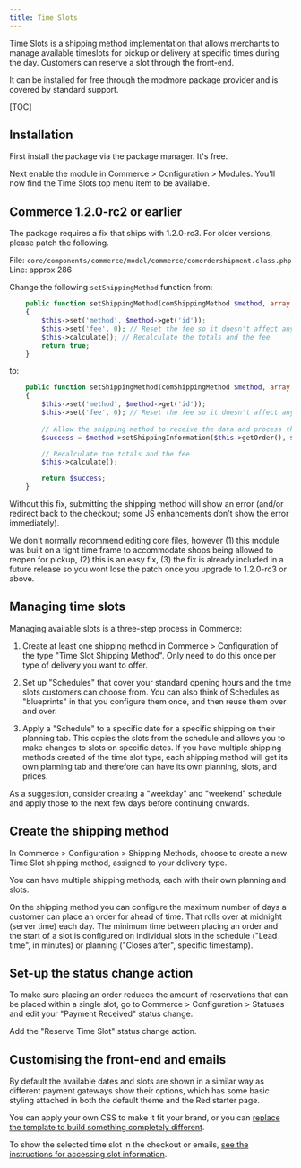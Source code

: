 ```yaml
---
title: Time Slots
---
```


Time Slots is a shipping method implementation that allows merchants to manage available timeslots for pickup or delivery at specific times during the day. Customers can reserve a slot through the front-end.

It can be installed for free through the modmore package provider and is covered by standard support.

[TOC]

## Installation

First install the package via the package manager. It's free.

Next enable the module in Commerce > Configuration > Modules. You'll now find the Time Slots top menu item to be available.

## Commerce 1.2.0-rc2 or earlier

The package requires a fix that ships with 1.2.0-rc3. For older versions, please patch the following.

File: `core/components/commerce/model/commerce/comordershipment.class.php`
Line: approx 286

Change the following `setShippingMethod` function from:

````php 
    public function setShippingMethod(comShippingMethod $method, array $data = [])
    {
        $this->set('method', $method->get('id'));
        $this->set('fee', 0); // Reset the fee so it doesn't affect anything
        $this->calculate(); // Recalculate the totals and the fee
        return true;
    }
````

to:

````php
    public function setShippingMethod(comShippingMethod $method, array $data = [])
    {
        $this->set('method', $method->get('id'));
        $this->set('fee', 0); // Reset the fee so it doesn't affect anything
        
        // Allow the shipping method to receive the data and process things accordingly
        $success = $method->setShippingInformation($this->getOrder(), $this, $data);

        // Recalculate the totals and the fee
        $this->calculate();

        return $success;
    }
````

Without this fix, submitting the shipping method will show an error (and/or redirect back to the checkout; some JS enhancements don't show the error immediately).

We don't normally recommend editing core files, however (1) this module was built on a tight time frame to accommodate shops being allowed to reopen for pickup, (2) this is an easy fix, (3) the fix is already included in a future release so you wont lose the patch once you upgrade to 1.2.0-rc3 or above.

## Managing time slots

Managing available slots is a three-step process in Commerce: 

1. Create at least one shipping method in Commerce > Configuration of the type "Time Slot Shipping Method". Only need to do this once per type of delivery you want to offer.
   
2. Set up "Schedules" that cover your standard opening hours and the time slots customers can choose from. You can also think of Schedules as "blueprints" in that you configure them once, and then reuse them over and over. 

3. Apply a "Schedule" to a specific date for a specific shipping on their planning tab. This copies the slots from the schedule and allows you to make changes to slots on specific dates. If you have multiple shipping methods created of the time slot type, each shipping method will get its own planning tab and therefore can have its own planning, slots, and prices. 

As a suggestion, consider creating a "weekday" and "weekend" schedule and apply those to the next few days before continuing onwards. 

## Create the shipping method

In Commerce > Configuration > Shipping Methods, choose to create a new Time Slot shipping method, assigned to your delivery type. 

You can have multiple shipping methods, each with their own planning and slots. 

On the shipping method you can configure the maximum number of days a customer can place an order for ahead of time. That rolls over at midnight (server time) each day. The minimum time between placing an order and the start of a slot is configured on individual slots in the schedule ("Lead time", in minutes) or planning ("Closes after", specific timestamp). 

## Set-up the status change action

To make sure placing an order reduces the amount of reservations that can be placed within a single slot, go to Commerce > Configuration > Statuses and edit your "Payment Received" status change.

Add the "Reserve Time Slot" status change action. 

## Customising the front-end and emails

By default the available dates and slots are shown in a similar way as different payment gateways show their options, which has some basic styling attached in both the default theme and the Red starter page. 

You can apply your own CSS to make it fit your brand, or you can [replace the template to build something completely different](Shipping_Template).

To show the selected time slot in the checkout or emails, [see the instructions for accessing slot information](Accessing_Slot_Information).
